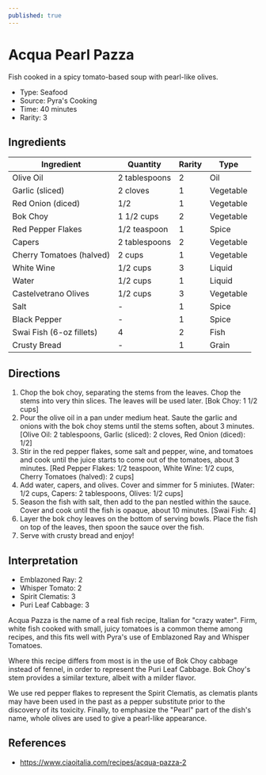 ```yaml
---
published: true
---
```


# Acqua Pearl Pazza

Fish cooked in a spicy tomato-based soup with pearl-like olives.

* Type: Seafood
* Source: Pyra's Cooking
* Time: 40 minutes
* Rarity: 3

## Ingredients

| Ingredient           | Quantity       | Rarity | Type      |
| -------------------- | -------------- | ------ | --------- |
| Olive Oil            | 2 tablespoons  | 2      | Oil       |
| Garlic (sliced)      | 2 cloves       | 1      | Vegetable |
| Red Onion (diced)    | 1/2            | 1      | Vegetable |
| Bok Choy             | 1 1/2 cups     | 2      | Vegetable |
| Red Pepper Flakes    | 1/2 teaspoon   | 1      | Spice     |
| Capers               | 2 tablespoons  | 2      | Vegetable |
| Cherry Tomatoes (halved) | 2 cups     | 1      | Vegetable |
| White Wine           | 1/2 cups       | 3      | Liquid    |
| Water                | 1/2 cups       | 1      | Liquid    |
| Castelvetrano Olives | 1/2 cups       | 3      | Vegetable |
| Salt                 | -              | 1      | Spice     |
| Black Pepper         | -              | 1      | Spice     |
| Swai Fish (6-oz fillets) | 4          | 2      | Fish      |
| Crusty Bread         | -              | 1      | Grain     |

## Directions

1. Chop the bok choy, separating the stems from the leaves. Chop the stems into very thin slices. The leaves will be used later. [Bok Choy: 1 1/2 cups]
2. Pour the olive oil in a pan under medium heat. Saute the garlic and onions with the bok choy stems until the stems soften, about 3 minutes. [Olive Oil: 2 tablespoons, Garlic (sliced): 2 cloves, Red Onion (diced): 1/2]
3. Stir in the red pepper flakes, some salt and pepper, wine, and tomatoes and cook until the juice starts to come out of the tomatoes, about 3 minutes. [Red Pepper Flakes: 1/2 teaspoon, White Wine: 1/2 cups, Cherry Tomatoes (halved): 2 cups]
4. Add water, capers, and olives. Cover and simmer for 5 miniutes. [Water: 1/2 cups, Capers: 2 tablespoons, Olives: 1/2 cups]
5. Season the fish with salt, then add to the pan nestled within the sauce. Cover and cook until the fish is opaque, about 10 minutes. [Swai Fish: 4]
6. Layer the bok choy leaves on the bottom of serving bowls. Place the fish on top of the leaves, then spoon the sauce over the fish.
7. Serve with crusty bread and enjoy!

## Interpretation

* Emblazoned Ray: 2
* Whisper Tomato: 2
* Spirit Clematis: 3
* Puri Leaf Cabbage: 3

Acqua Pazza is the name of a real fish recipe, Italian for "crazy water". Firm, white fish cooked with small, juicy tomatoes is a common theme among recipes, and this fits well with Pyra's use of Emblazoned Ray and Whisper Tomatoes.

Where this recipe differs from most is in the use of Bok Choy cabbage instead of fennel, in order to represent the Puri Leaf Cabbage. Bok Choy's stem provides a similar texture, albeit with a milder flavor.

We use red pepper flakes to represent the Spirit Clematis, as clematis plants may have been used in the past as a pepper substitute prior to the discovery of its toxicity. Finally, to emphasize the "Pearl" part of the dish's name, whole olives are used to give a pearl-like appearance.

## References

* https://www.ciaoitalia.com/recipes/acqua-pazza-2
